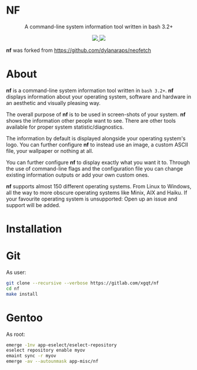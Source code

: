# NF

<p align="center">A command-line system information tool written in bash 3.2+</p>

<p align="center">
    <a href="https://gitlab.com/xgqt/nf/pipelines">
        <img src="https://gitlab.com/xgqt/nf/badges/master/pipeline.svg">
    </a>
    <a href="./LICENSE.md">
        <img src="https://img.shields.io/badge/license-MIT-blue.svg">
    </a>
</p>

<b>nf</b> was forked from https://github.com/dylanaraps/neofetch


# About

<b>nf</b> is a command-line system information tool written in `bash 3.2+`. <b>nf</b> displays information about your operating system, software and hardware in an aesthetic and visually pleasing way.

The overall purpose of <b>nf</b> is to be used in screen-shots of your system. <b>nf</b> shows the information other people want to see. There are other tools available for proper system statistic/diagnostics.

The information by default is displayed alongside your operating system's logo. You can further configure <b>nf</b> to instead use an image, a custom ASCII file, your wallpaper or nothing at all.

You can further configure <b>nf</b> to display exactly what you want it to. Through the use of command-line flags and the configuration file you can change existing information outputs or add your own custom ones.

<b>nf</b> supports almost 150 different operating systems. From Linux to Windows, all the way to more obscure operating systems like Minix, AIX and Haiku. If your favourite operating system is unsupported: Open up an issue and support will be added.


# Installation

# Git

As user:

```sh
git clone --recursive --verbose https://gitlab.com/xgqt/nf
cd nf
make install
```


# Gentoo

As root:

```sh
emerge -1nv app-eselect/eselect-repository
eselect repository enable myov
emaint sync -r myov
emerge -av --autounmask app-misc/nf
```
